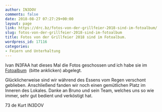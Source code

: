 ```yaml
---
author: IN3DOV
comments: false
date: 2018-08-27 07:27:29+00:00
layout: page
link: https://drc.bz/fotos-von-der-grillfeier-2018-sind-im-fotoalbum/
slug: fotos-von-der-grillfeier-2018-sind-im-fotoalbum
title: Fotos von der Grillfeier 2018 sind im Fotoalbum.
wordpress_id: 17116
categories:
- Feiern und Unterhaltung
---
```


Ivan IN3FAA hat dieses Mal die Fotos geschossen und ich habe sie im [Fotoalbum](https://drc.bz/drc-intern/fotoalbum/?occur=1&cover=0&album=172)  (bitte anklicken) abgelegt.




Glücklicherweise sind wir während des Essens vom Regen verschont geblieben. Anschließend fanden wir noch einen gemütlichen Platz im Inneren des Lokales. Danke an Bruno und sein Team, welches uns so wie immer, sehr gut bedient und verköstigt hat.




73 de Kurt IN3DOV
